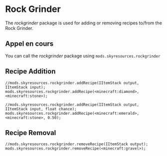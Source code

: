 # Rock Grinder

The *rockgrinder* package is used for adding or removing recipes to/from the Rock Grinder.

## Appel en cours

You can call the *rockgrinder* package using `mods.skyresources.rockgrinder`

## Recipe Addition

```zenscript
//mods.skyresources.rockgrinder.addRecipe(IItemStack output, IItemStack input);
mods.skyresources.rockgrinder.addRecipe(<minecraft:diamond>, <minecraft:stone>);

//mods.skyresources.rockgrinder.addRecipe(IItemStack output, IItemStack input, float chance);
mods.skyresources.rockgrinder.addRecipe(<minecraft:emerald>, <minecraft:stone>, 0.50);
```

## Recipe Removal

```zenscript
//mods.skyresources.rockgrinder.removeRecipe(IItemStack output);
mods.skyresources.rockgrinder.removeRecipe(<minecraft:gravel>);
```